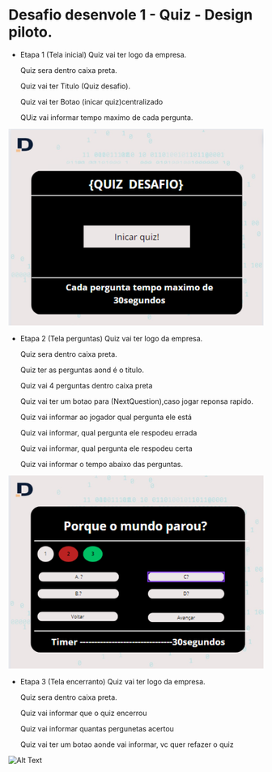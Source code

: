  # Desafio desenvole 1  - Quiz - Design piloto.

 - Etapa 1 (Tela inicial) 
 Quiz vai ter logo da empresa. </p>
 Quiz sera dentro caixa preta.  </p>
 Quiz vai ter Titulo (Quiz desafio).  </p>
 Quiz vai ter Botao (inicar quiz)centralizado </p>
 QUiz vai informar tempo maximo de cada pergunta. </p>
 <img src="quiz inicio.png" alt="Alt Text" width="1000">



 - Etapa 2 (Tela perguntas) 
 Quiz vai ter logo da empresa. </p>
 Quiz sera dentro caixa preta.  </p>
 Quiz ter as perguntas aond é o titulo.  </p>
 Quiz vai 4 perguntas dentro caixa preta </p>
 Quiz vai ter um botao para (NextQuestion),caso jogar reponsa rapido.</p>
 Quiz vai informar ao jogador qual pergunta ele está </p>
 Quiz vai informar, qual pergunta ele respodeu errada </p>
 Quiz vai informar, qual pergunta ele respodeu certa </p>
 Quiz vai informar o tempo abaixo das perguntas.</p>
 <img src="quiz-perguntas.png" alt="Alt Text" width="1000">


 - Etapa 3 (Tela encerranto) 
 Quiz vai ter logo da empresa. </p>
 Quiz sera dentro caixa preta.  </p>
 Quiz vai informar que o quiz encerrou  </p>
 Quiz vai informar quantas pergunetas acertou </p>
 Quiz vai ter um botao aonde vai informar, vc quer refazer o quiz</p>
 <img src="quiz encerramento.png" alt="Alt Text" width="1000">






 
